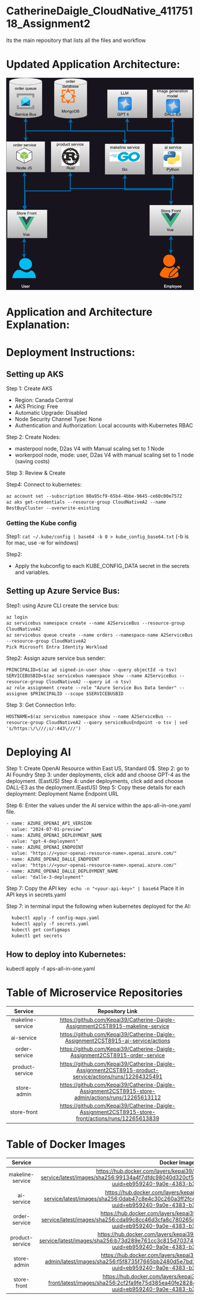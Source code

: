 # CatherineDaigle_CloudNative_41175118_Assignment2
 Its the main repository that lists all the files and workflow


# Updated Application Architecture:
![application archetecture](Assignment2Diagram.drawio.png)


# Application and Architecture Explanation:


# Deployment Instructions:

## Setting up AKS
Step 1: Create AKS
- Region: Canada Central
- AKS Pricing: Free
- Automatic Upgrade: Disabled
- Node Security Channel Type: None
- Authentication and Authorization: Local accounts with Kubernetes RBAC

Step 2: Create Nodes:
- masterpool node, D2as V4 with Manual scaling set to 1 Node
- workerpool node, mode: user, D2as V4 with manual scaling set to 1 node (saving costs)

Step 3: Review & Create

Step4: Connect to kubernetes:
```
az account set --subscription 80a95cf9-65b4-4bbe-9645-ce60c00e7572
az aks get-credentials --resource-group CloudNativeA2 --name BestBuyCluster --overwrite-existing
```

### Getting the Kube config
Step1: 
```cat ~/.kube/config | base64 -b 0 > kube_config_base64.txt``` (-b is for mac, use -w for windows)

Step2: 
- Apply the kubconfig to each KUBE_CONFIG_DATA secret in the secrets and variables.

## Setting up Azure Service Bus:
Step1: using Azure CLI  create the service bus:
```
az login
az servicebus namespace create --name A2ServiceBus --resource-group CloudNativeA2
az servicebus queue create --name orders --namespace-name A2ServiceBus --resource-group CloudNativeA2
Pick Microsoft Entra Identity Workload
```

Step2: Assign azure service bus sender:
```
PRINCIPALID=$(az ad signed-in-user show --query objectId -o tsv)
SERVICEBUSBID=$(az servicebus namespace show --name A2ServiceBus --resource-group CloudNativeA2 --query id -o tsv)
az role assignment create --role "Azure Service Bus Data Sender" --assignee $PRINCIPALID --scope $SERVICEBUSBID

```

Step 3: Get Connection Info:
```
HOSTNAME=$(az servicebus namespace show --name A2ServiceBus --resource-group CloudNativeA2 --query serviceBusEndpoint -o tsv | sed 's/https:\/\///;s/:443\///')
```




# Deploying AI
Step 1: Create OpenAI Resource within East US, Standard 0$.
Step 2: go to AI Foundry
Step 3: under deployments, click add and choose GPT-4 as the deployment. (EastUS)
Step 4: under deployments, click add and choose DALL-E3 as the deployment.(EastUS)
Step 5: Copy these details for each deployment:
Deployment Name
Endpoint URL

Step 6: Enter the values under the AI service within the aps-all-in-one.yaml file.
```
- name: AZURE_OPENAI_API_VERSION
  value: "2024-07-01-preview"
- name: AZURE_OPENAI_DEPLOYMENT_NAME
  value: "gpt-4-deployment"
- name: AZURE_OPENAI_ENDPOINT
  value: "https://<your-openai-resource-name>.openai.azure.com/"
- name: AZURE_OPENAI_DALLE_ENDPOINT
  value: "https://<your-openai-resource-name>.openai.azure.com/"
- name: AZURE_OPENAI_DALLE_DEPLOYMENT_NAME
  value: "dalle-3-deployment"

```
Step 7:
Copy the API key
``` echo -n "<your-api-key>" | base64```
Place it in API keys in secrets.yaml

Step 7: in terminal input the following when kubernetes deployed for the AI:
```
  kubectl apply -f config-maps.yaml
  kubectl apply -f secrets.yaml
  kubectl get configmaps
  kubectl get secrets
```


  ## How to deploy into Kubernetes:
  kubectl apply -f aps-all-in-one.yaml


  # Table of Microservice Repositories
| Service | Repository Link |
| :---:   | :---: |
| makeline-service | https://github.com/Kepai39/Catherine-Daigle-Assignment2CST8915-makeline-service | 
| ai-service | https://github.com/Kepai39/Catherine-Daigle-Assignment2CST8915-ai-service/actions | 
| order-service | https://github.com/Kepai39/Catherine-Daigle-Assignment2CST8915-order-service | 
| product-service | https://github.com/Kepai39/Catherine-Daigle-Assignment2CST8915-product-service/actions/runs/12264325491 | 
| store-admin | https://github.com/Kepai39/Catherine-Daigle-Assignment2CST8915-store-admin/actions/runs/12265613112 |
| store-front | https://github.com/Kepai39/Catherine-Daigle-Assignment2CST8915-store-front/actions/runs/12265613839 |




  # Table of Docker Images
| Service | Docker Image Link |
| :---:   | :---: |
| makeline-service | https://hub.docker.com/layers/kepai39/catherinedaigle-a2-makeline-service/latest/images/sha256:99134a4f7dfdc98040d320cf556075abb4b3223508a702177235d601a0e1276d?uuid=eb959240-9a0e-4383-b399-16f46df8de41%0A | 
| ai-service | https://hub.docker.com/layers/kepai39/catherinedaigle-a2-ai-service/latest/images/sha256:0dab47c8e4c30c260a3ff2fc485e933e7d9bb2ef5922557c019f694c7db2df84?uuid=eb959240-9a0e-4383-b399-16f46df8de41%0A | 
| order-service | https://hub.docker.com/layers/kepai39/catherinedaigle-a2-order-service/latest/images/sha256:cda99c8cc46d3cfa8c780265d56f7ec80a146e0c9093c547b615b260736b273e?uuid=eb959240-9a0e-4383-b399-16f46df8de41%0A | 
| product-service | https://hub.docker.com/layers/kepai39/catherinedaigle-a2-product-service/latest/images/sha256:b73d289e761cc3c815d7037484147f517355880393e7196e60e5b4a8c796d54d?uuid=eb959240-9a0e-4383-b399-16f46df8de41%0A | 
| store-admin | https://hub.docker.com/layers/kepai39/catherinedaigle-a2-store-admin/latest/images/sha256:f5f8735f7665bb2480d5e7bd13b8aeb3067469b5a4d1c3d4ff12dba48fe200c7?uuid=eb959240-9a0e-4383-b399-16f46df8de41%0A |
| store-front | https://hub.docker.com/layers/kepai39/catherinedaigle-a2store-front/latest/images/sha256:2cf2fa9fe75d385ea40fe282849a303be940feae10adebf37990ae06dd0f2401?uuid=eb959240-9a0e-4383-b399-16f46df8de41%0A |

